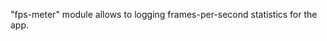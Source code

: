 "fps-meter" module allows to logging frames-per-second statistics for the app.

<snippet id='require-fps-meter'/>
<snippet id='import-fps-meter'/>
